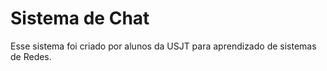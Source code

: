 Sistema de Chat
===============

Esse sistema foi criado por alunos da USJT para aprendizado de sistemas de Redes.